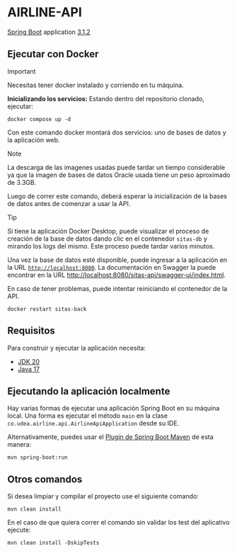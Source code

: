 # AIRLINE-API

[Spring Boot](http://projects.spring.io/spring-boot/) application [3.1.2](https://spring.io/blog/2023/07/20/spring-boot-3-1-2-available-now)

## Ejecutar con Docker

> [!IMPORTANT]  
> Necesitas tener docker instalado y corriendo en tu máquina.

**Inicializando los servicios:**
Estando dentro del repositorio clonado, ejecutar:

```shell
docker compose up -d
```

Con este comando docker montará dos servicios: uno de bases de datos y la aplicación web.

> [!NOTE]  
> La descarga de las imagenes usadas puede tardar un tiempo considerable ya que la imagen
> de bases de datos Oracle usada tiene un peso aproximado de 3.3GB.

Luego de correr este comando, deberá esperar la inicialización de la bases de datos antes de comenzar a usar la API.

> [!TIP]
> Si tiene la aplicación Docker Desktop, puede visualizar el proceso de creación de la base de datos dando clic en el contenedor `sitas-db` y mirando los logs del mismo. Este proceso puede tardar varios minutos.

Una vez la base de datos esté disponible, puede ingresar a la aplicación en la URL [`http://localhost:8080`](http://localhost:8080). La documentación en Swagger la puede encontrar en la URL [http://localhost:8080/sitas-api/swagger-ui/index.html](http://localhost:8080/sitas-api/swagger-ui/index.html).

En caso de tener problemas, puede intentar reiniciando el contenedor de la API.

```shell
docker restart sitas-back
```

## Requisitos

Para construir y ejecutar la aplicación necesita:

- [JDK 20](https://jdk.java.net/20/)
- [Java 17](https://www.oracle.com/java/technologies/javase/jdk17-archive-downloads.html)

## Ejecutando la aplicación localmente

Hay varias formas de ejecutar una aplicación Spring Boot en su máquina local. Una forma es ejecutar el método `main` en la clase `co.udea.airline.api.AirlineApiApplication` desde su IDE.

Alternativamente, puedes usar el [Plugin de Spring Boot Maven](https://docs.spring.io/spring-boot/docs/current/reference/html/build-tool-plugins-maven-plugin.html) de esta manera:
```shell
mvn spring-boot:run
```

## Otros comandos

Si desea limpiar y compilar el proyecto use el siguiente comando:
```shell
mvn clean install
```

En el caso de que quiera correr el comando sin validar los test del aplicativo ejecute:
```shell
mvn clean install -DskipTests
```